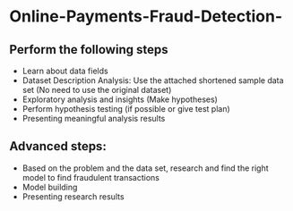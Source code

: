 # Online-Payments-Fraud-Detection-
## Perform the following steps
* Learn about data fields
* Dataset Description Analysis: Use the attached shortened sample data set (No need to use the original dataset)
* Exploratory analysis and insights (Make hypotheses)
* Perform hypothesis testing (if possible or give test plan)
* Presenting meaningful analysis results
## Advanced steps:
* Based on the problem and the data set, research and find the right model to find fraudulent transactions
* Model building
* Presenting research results


